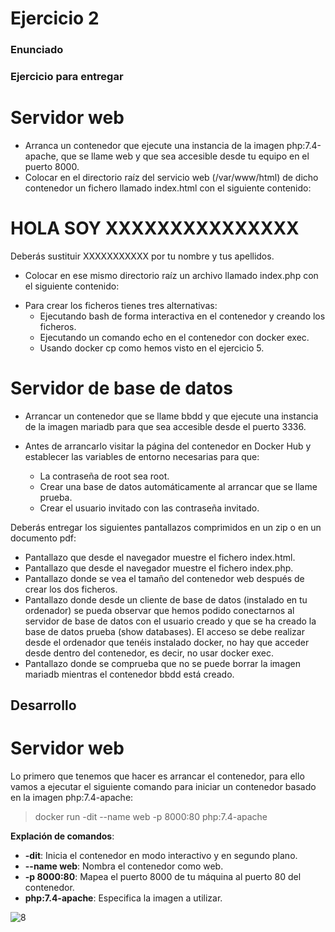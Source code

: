 # Ejercicio 2 #

### Enunciado ##

### Ejercicio para entregar

# Servidor web #

- Arranca un contenedor que ejecute una instancia de la imagen php:7.4-apache, que se llame web y que sea accesible desde tu equipo en el puerto 8000.
- Colocar en el directorio raíz del servicio web (/var/www/html) de dicho contenedor un fichero llamado index.html con el siguiente contenido:

<h1>HOLA SOY XXXXXXXXXXXXXXX</h1>

Deberás sustituir XXXXXXXXXXX por tu nombre y tus apellidos.


- Colocar en ese mismo directorio raíz un archivo llamado index.php con el siguiente contenido:

<?php echo phpinfo(); ?>

- Para crear los ficheros tienes tres alternativas:
    - Ejecutando bash de forma interactiva en el contenedor y creando los ficheros.
    - Ejecutando un comando echo en el contenedor con docker exec.
    - Usando docker cp como hemos visto en el ejercicio 5.

# Servidor de base de datos
- Arrancar un contenedor que se llame bbdd y que ejecute una instancia de la imagen mariadb para que sea accesible desde el puerto 3336.
- Antes de arrancarlo visitar la página del contenedor en Docker Hub y establecer las variables de entorno necesarias para que:

    - La contraseña de root sea root.
    - Crear una base de datos automáticamente al arrancar que se llame prueba.
    - Crear el usuario invitado con las contraseña invitado.

Deberás entregar los siguientes pantallazos comprimidos en un zip o en un documento pdf:

- Pantallazo que desde el navegador muestre el fichero index.html.
- Pantallazo que desde el navegador muestre el fichero index.php.
- Pantallazo donde se vea el tamaño del contenedor web después de crear los dos ficheros.
- Pantallazo donde desde un cliente de base de datos (instalado en tu ordenador) se pueda observar que hemos podido conectarnos al servidor de base de datos con el usuario creado y que se ha creado la base de datos prueba (show databases). El acceso se debe realizar desde el ordenador que tenéis instalado docker, no hay que acceder desde dentro del contenedor, es decir, no usar docker exec.
- Pantallazo donde se comprueba que no se puede borrar la imagen mariadb mientras el contenedor bbdd está creado.

## Desarrollo ##

# Servidor web

Lo primero que tenemos que hacer es arrancar el contenedor, para ello vamos a ejecutar el siguiente comando para iniciar un contenedor basado en la imagen php:7.4-apache:

>docker run -dit --name web -p 8000:80 php:7.4-apache

**Explación de comandos**:

- **-dit**: Inicia el contenedor en modo interactivo y en segundo plano.
- **--name web**: Nombra el contenedor como web.
- **-p 8000:80**: Mapea el puerto 8000 de tu máquina al puerto 80 del contenedor.
- **php:7.4-apache**: Especifica la imagen a utilizar.
 
 ![8](/Imágenes_png/8.png) 
 